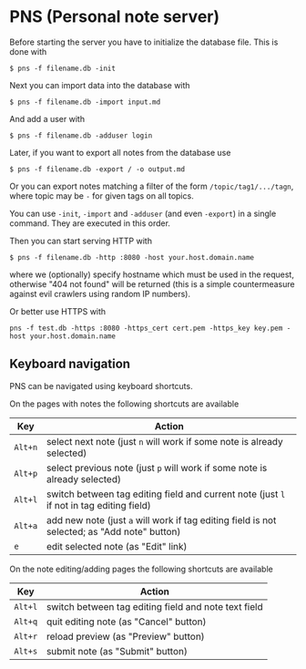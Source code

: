 PNS (Personal note server)
==========================

Before starting the server you have to initialize the database
file. This is done with

```
$ pns -f filename.db -init
```

Next you can import data into the database with

```
$ pns -f filename.db -import input.md
```

And add a user with

```
$ pns -f filename.db -adduser login
```

Later, if you want to export all notes from the database use

```
$ pns -f filename.db -export / -o output.md
```

Or you can export notes matching a filter of the form
`/topic/tag1/.../tagn`, where topic may be `-` for given tags on all
topics.

You can use `-init`, `-import` and `-adduser` (and even `-export`) in
a single command. They are executed in this order.

Then you can start serving HTTP with

```
$ pns -f filename.db -http :8080 -host your.host.domain.name
```

where we (optionally) specify hostname which must be used in the
request, otherwise "404 not found" will be returned (this is a simple
countermeasure against evil crawlers using random IP numbers).

Or better use HTTPS with

```
pns -f test.db -https :8080 -https_cert cert.pem -https_key key.pem -host your.host.domain.name
```


Keyboard navigation
-------------------

PNS can be navigated using keyboard shortcuts.

On the pages with notes the following shortcuts are available

| Key     | Action
|---------|----------------------------------------------------------------------------------------------
| `Alt+n` | select next note (just `n` will work if some note is already selected)
| `Alt+p` | select previous note (just `p` will work if some note is already selected)
| `Alt+l` | switch between tag editing field and current note (just `l` if not in tag editing field)
| `Alt+a` | add new note (just `a` will work if tag editing field is not selected; as "Add note" button)
| `e`     | edit selected note (as "Edit" link)


On the note editing/adding pages the following shortcuts are available

| Key     | Action
|---------|------------------------------------------------------
| `Alt+l` | switch between tag editing field and note text field
| `Alt+q` | quit editing note (as "Cancel" button)
| `Alt+r` | reload preview (as "Preview" button)
| `Alt+s` | submit note (as "Submit" button)
